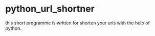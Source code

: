 # python_url_shortner
this short programme is written for shorten your urls with the help of python.
